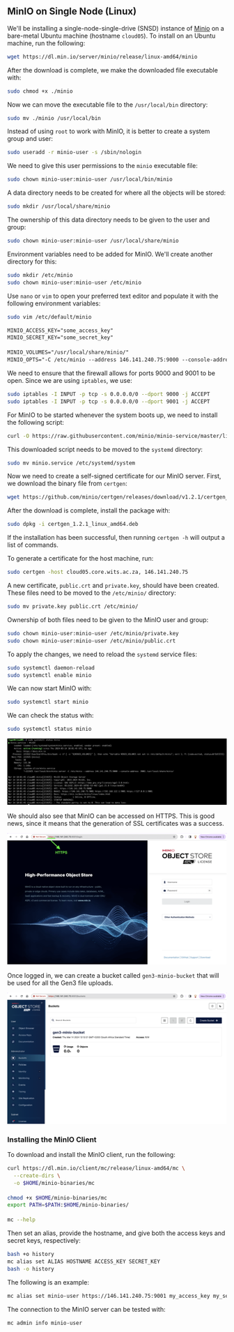 ## MinIO on Single Node (Linux)
We'll be installing a single-node-single-drive (SNSD) instance of [Minio](https://min.io/docs/minio/linux/index.html) on a bare-metal Ubuntu machine (hostname `cloud05`). To install on an Ubuntu machine, run the following:
```bash
wget https://dl.min.io/server/minio/release/linux-amd64/minio
```
After the download is complete, we make the downloaded file executable with:
```bash
sudo chmod +x ./minio
```
Now we can move the executable file to the `/usr/local/bin` directory:
```bash
sudo mv ./minio /usr/local/bin
``` 
Instead of using `root` to work with MinIO, it is better to create a system group and user:
```bash
sudo useradd -r minio-user -s /sbin/nologin
```
We need to give this user permissions to the `minio` executable file:
```bash
sudo chown minio-user:minio-user /usr/local/bin/minio
```
A data directory needs to be created for where all the objects will be stored:
```bash
sudo mkdir /usr/local/share/minio
```
The ownership of this data directory needs to be given to the user and group:
```bash
sudo chown minio-user:minio-user /usr/local/share/minio
```
Environment variables need to be added for MinIO. We'll create another directory for this:
```bash
sudo mkdir /etc/minio
sudo chown minio-user:minio-user /etc/minio
```
Use `nano` or `vim` to open your preferred text editor and populate it with the following environment variables:
```bash
sudo vim /etc/default/minio
```
```txt
MINIO_ACCESS_KEY="some_access_key"
MINIO_SECRET_KEY="some_secret_key"

MINIO_VOLUMES="/usr/local/share/minio/"
MINIO_OPTS="-C /etc/minio --address 146.141.240.75:9000 --console-address 146.141.240.75:9001"
```
We need to ensure that the firewall allows for ports 9000 and 9001 to be open. Since we are using `iptables`, we use:
```bash
sudo iptables -I INPUT -p tcp -s 0.0.0.0/0 --dport 9000 -j ACCEPT
sudo iptables -I INPUT -p tcp -s 0.0.0.0/0 --dport 9001 -j ACCEPT
```
For MinIO to be started whenever the system boots up, we need to install the following script:
```bash
curl -O https://raw.githubusercontent.com/minio/minio-service/master/linux-systemd/minio.service
```
This downloaded script needs to be moved to the `systemd` directory:
```bash
sudo mv minio.service /etc/systemd/system
```
Now we need to create a self-signed certificate for our MinIO server. First, we download the binary file from `certgen`:
```bash
wget https://github.com/minio/certgen/releases/download/v1.2.1/certgen_1.2.1_linux_amd64.deb
```
After the download is complete, install the package with:
```bash
sudo dpkg -i certgen_1.2.1_linux_amd64.deb
```
If the installation has been successful, then running `certgen -h` will output a list of commands.   

To generate a certificate for the host machine, run:
```bash
sudo certgen -host cloud05.core.wits.ac.za, 146.141.240.75	
```
A new certificate, `public.crt` and `private.key`, should have been created. These files need to be moved to the `/etc/minio/` directory:
```bash
sudo mv private.key public.crt /etc/minio/
```
Ownership of both files need to be given to the MinIO user and group:
```bash
sudo chown minio-user:minio-user /etc/minio/private.key
sudo chown minio-user:minio-user /etc/minio/public.crt
```
To apply the changes, we need to reload the `systemd` service files:
```bash
sudo systemctl daemon-reload
sudo systemctl enable minio
```
We can now start MinIO with:
```bash
sudo systemctl start minio
```
We can check the status with:
```bash
sudo systemctl status minio
```
![MinIO Status](../public/assets/images/minio-status.png "MinIO Status")    

We should also see that MinIO can be accessed on HTTPS. This is good news, since it means that the generation of SSL certificates was a success.   

![MinIO HTTPS Login](../public/assets/images/minio-https-login.png "MinIO HTTPS Login") 

Once logged in, we can create a bucket called `gen3-minio-bucket` that will be used for all the Gen3 file uploads.   

![Gen3 MinIO Bucket](../public/assets/images/gen3-minio-bucket.png "Gen3 MinIO Bucket") 

### Installing the MinIO Client
To download and install the MinIO client, run the following:
```bash
curl https://dl.min.io/client/mc/release/linux-amd64/mc \
  --create-dirs \
  -o $HOME/minio-binaries/mc

chmod +x $HOME/minio-binaries/mc
export PATH=$PATH:$HOME/minio-binaries/

mc --help
```
Then set an alias, provide the hostname, and give both the access keys and secret keys, respectively:
```bash
bash +o history
mc alias set ALIAS HOSTNAME ACCESS_KEY SECRET_KEY
bash -o history
```
The following is an example:
```bash
mc alias set minio-user https://146.141.240.75:9001 my_access_key my_secret_key
```
The connection to the MinIO server can be tested with:
```bash
mc admin info minio-user
```